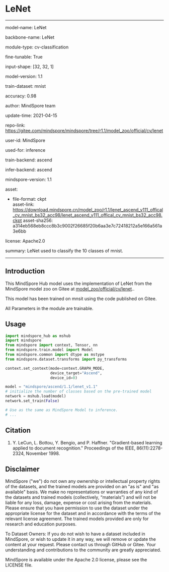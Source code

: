 # LeNet

---

model-name: LeNet

backbone-name: LeNet

module-type: cv-classification

fine-tunable: True

input-shape: [32, 32, 1]

model-version: 1.1

train-dataset: mnist

accuracy: 0.98

author: MindSpore team

update-time: 2021-04-15

repo-link: <https://gitee.com/mindspore/mindspore/tree/r1.1/model_zoo/official/cv/lenet>

user-id: MindSpore

used-for: inference

train-backend: ascend

infer-backend: ascend

mindspore-version: 1.1

asset:

-
    file-format: ckpt  
    asset-link: <https://download.mindspore.cn/model_zoo/r1.1/lenet_ascend_v111_offical_cv_mnist_bs32_acc98/lenet_ascend_v111_offical_cv_mnist_bs32_acc98.ckpt>
    asset-sha256: a314eb568eb8ccc8b3c9002f26685f20b6aa3e7c72418212a5e166a561a3e6bb

license: Apache2.0

summary: LeNet used to classify the 10 classes of mnist.

---

## Introduction

This MindSpore Hub model uses the implementation of LeNet from the MindSpore model zoo on Gitee at [model_zoo/official/cv/lenet](https://gitee.com/mindspore/mindspore/blob/r1.1/model_zoo/official/cv/lenet/README.md)..

This model has been trained on mnsit using the code published on Gitee.

All Parameters in the module are trainable.

## Usage

```python
import mindspore_hub as mshub
import mindspore
from mindspore import context, Tensor, nn
from mindspore.train.model import Model
from mindspore.common import dtype as mstype
from mindspore.dataset.transforms import py_transforms

context.set_context(mode=context.GRAPH_MODE,
                    device_target="Ascend",
                    device_id=0)

model = "mindspore/ascend/1.1/lenet_v1.1"
# initialize the number of classes based on the pre-trained model
network = mshub.load(model)
network.set_train(False)

# Use as the same as MindSpore Model to inference.
# ...
```

## Citation

1. Y. LeCun, L. Bottou, Y. Bengio, and P. Haffner. "Gradient-based learning applied to document recognition." Proceedings of the IEEE, 86(11):2278-2324, November 1998.

## Disclaimer

MindSpore ("we") do not own any ownership or intellectual property rights of the datasets, and the trained models are provided on an "as is" and "as available" basis. We make no representations or warranties of any kind of the datasets and trained models (collectively, “materials”) and will not be liable for any loss, damage, expense or cost arising from the materials. Please ensure that you have permission to use the dataset under the appropriate license for the dataset and in accordance with the terms of the relevant license agreement. The trained models provided are only for research and education purposes.

To Dataset Owners: If you do not wish to have a dataset included in MindSpore, or wish to update it in any way, we will remove or update the content at your request. Please contact us through GitHub or Gitee. Your understanding and contributions to the community are greatly appreciated.

MindSpore is available under the Apache 2.0 license, please see the LICENSE file.